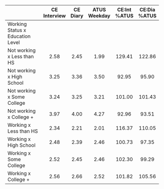 
|                      | CE<br>Interview |  CE<br>Diary | ATUS<br>Weekday | CE:Int<br>%ATUS | CE:Dia<br>%ATUS |
| -------------------- | :----------: | :----------: | :----------: | :----------: | :----------: |
| Working Status x Education Level |              |              |              |              |              |
| Not working x Less than HS |         2.58 |         2.45 |         1.99 |       129.41 |       122.86 |
| Not working x High School |         3.25 |         3.36 |         3.50 |        92.95 |        95.90 |
| Not working x Some College |         3.24 |         3.25 |         3.21 |       101.00 |       101.43 |
| Not working x College + |         3.97 |         4.00 |         4.27 |        92.96 |        93.51 |
| Working x Less than HS |         2.34 |         2.21 |         2.01 |       116.37 |       110.05 |
| Working x High School |         2.48 |         2.39 |         2.46 |       100.73 |        97.35 |
| Working x Some College |         2.52 |         2.45 |         2.46 |       102.30 |        99.29 |
| Working x College +  |         2.56 |         2.66 |         2.52 |       101.82 |       105.56 |

